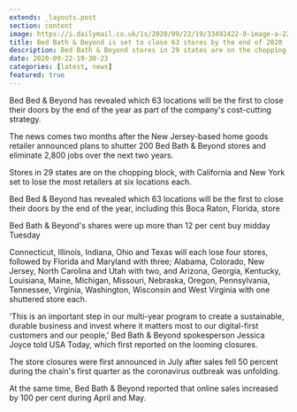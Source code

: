 ```yaml
---
extends: _layouts.post
section: content
image: https://i.dailymail.co.uk/1s/2020/09/22/19/33492422-0-image-a-22_1600799114753.jpg 
title: Bed Bath & Beyond is set to close 63 stores by the end of 2020 
description: Bed Bath & Beyond stores in 29 states are on the chopping block, with California and New York set to lose the most retailers at six locations each by the end of the year. 
date: 2020-09-22-19-30-23 
categories: [latest, news] 
featured: true 
--- 
```

Bed Bed & Beyond has revealed which 63 locations will be the first to close their doors by the end of the year as part of the company's cost-cutting strategy. 

The news comes two months after the New Jersey-based home goods retailer announced plans to shutter 200 Bed Bath & Beyond stores and eliminate 2,800 jobs over the next two years. 

Stores in 29 states are on the chopping block, with California and New York set to lose the most retailers at six locations each.

Bed Bed & Beyond has revealed which 63 locations will be the first to close their doors by the end of the year, including this Boca Raton, Florida, store 

Bed Bath & Beyond's shares were up more than 12 per cent buy midday Tuesday 

Connecticut, Illinois, Indiana, Ohio and Texas will each lose four stores, followed by Florida and Maryland with three; Alabama, Colorado, New Jersey, North Carolina and Utah with two, and Arizona, Georgia, Kentucky, Louisiana, Maine, Michigan, Missouri, Nebraska, Oregon, Pennsylvania, Tennessee, Virginia, Washington, Wisconsin and West Virginia with one shuttered store each.     

'This is an important step in our multi-year program to create a sustainable, durable business and invest where it matters most to our digital-first customers and our people,' Bed Bath & Beyond spokesperson Jessica Joyce told USA Today, which first reported on the looming closures. 

The store closures were first announced in July after sales fell 50 percent during the chain's first quarter as the coronavirus outbreak was unfolding.

At the same time, Bed Bath & Beyond reported that online sales increased by 100 per cent during April and May.

